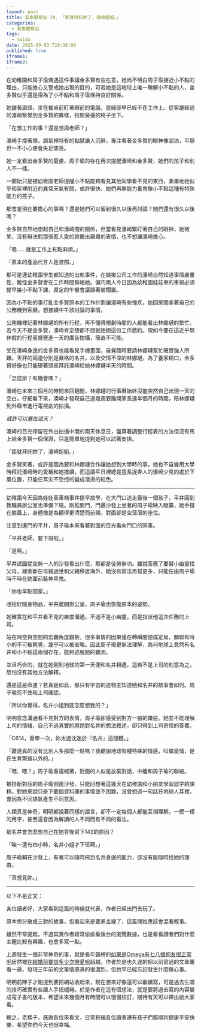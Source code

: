 ```yaml
---
layout: post
title: 氣象觀察站 20. 「那就拜託妳了，湊崎姐姐。」
categories:
  - 氣象觀察站
tags:
  - Saida
date: 2025-09-03 T10:30:00
published: true
iframe1:
iframe2:
---
```

在幼稚園和周子瑜偶遇這件事讓金多賢有些在意，她尚不明白周子瑜接近小不點的理由，只能擔心又警戒她出現的目的，可若她是這地球上唯一瞭解小不點的人，金多賢似乎還是得為了小不點和周子瑜保持良好關係。

她皺著眉頭，坐在餐桌前盯著眼前的電腦，思緒卻早已經不在工作上。從客廳經過的湊崎察覺到金多賢的異樣，拉開旁邊的椅子坐下。

「在想工作的事？還是想周老師？」

湊崎手撐著頭，語氣裡特有的黏膩讓人沉醉，專注看著金多賢的眼神像湖泊，平靜但一不小心便會失足墜落。

她一定看出金多賢的憂慮，周子瑜的存在再次提醒湊崎和金多賢，她們的孩子和別人不一樣。

一開始只是被幼稚園老師提醒小不點能夠看見其他同學看不見的東西，漸漸地她似乎和家裡附近的異常天氣有關，或許很快，她們再無能力養育像小不點這種有特殊能力的孩子。

那會是現在要擔心的事嗎？還是她們可以留到很久以後再討論？她們還有很久以後嗎？

金多賢自然地想起自己和湊崎間的關係，但當看見湊崎緊盯著自己的眼神，她微笑，沒有辦法對那張惹人愛的臉擺出嚴肅的表情，也不想讓湊崎擔心。

「嗯......就是工作上有點麻煩。」

「原本的產品代言人是渡部。」

那可是連幼稚園學生都知道的出軌事件，在娛樂公司工作的湊崎自然知道事情嚴重性，難怪金多賢會在工作時間聯絡她。偏巧兩人今日因為幼稚園娃娃車的車禍必須提早接小不點下課，原定的午餐會議跟著被擱置。

因為小不點的事打亂金多賢原本的工作計劃讓湊崎有些愧疚，她回房間拿著自己的公務機到客廳，想接續中午該討論的事情。

公務機裡記著林娜璉的所有行程，再不懂得規劃時間的人都能看出林娜璉的繁忙，若今天不是金多賢，湊崎肯定想都不想就拒絕這份工作邀約。現如今要在這近乎無休假的行程表裡塞進一天的廣告拍攝，簡直不可能。

坐在湊崎身邊的金多賢也能看見手機畫面，自覺臨時要請林娜璉幫忙確實強人所難。天秤的兩邊分別是嚴格的名井，以及交情不深的林娜璉，為了養家糊口，金多賢好像也只能硬著頭皮拜託湊崎給她林娜璉半天的時間。

「怎麼辦？有機會嗎？」

湊崎在未來三個月的時間來回翻閱，林娜璉的行事曆始終沒能突然自己出現一天的空白。仔細看下來，湊崎才發現自己過幾週要離開家長達半個月的時間，陪林娜璉到外縣市進行電視劇的拍攝。

*或許可以塞在這天？*

湊崎的目光停留在外出拍攝中間的兩天休息日，盤算著調整行程表的方法但沒有馬上給金多賢一個保證，只是簡單地提到她可以試著安排。

「那就拜託妳了，湊崎姐姐。」

金多賢笑著，或許是因為要和林娜璉合作讓她想到大學時的事，她也不自覺用大學時拜託湊崎時的愛稱和她撒嬌，而這讓平日裡總是擅長捉弄人的湊崎少見的處於下風位置，只能任耳尖不受控的變成滾燙的紅色。

---

幼稚園今天因為娃娃車車禍事件提早放學，在大門口送走最後一個孩子，平井回到教職員辦公室也準備下班。剛推開門，門邊沙發上坐著的周子瑜映入眼簾，她手撐在膝蓋上，身體像是為聽得更清楚而前傾，對面卻是空蕩蕩的座位。

注意到進門的平井，周子瑜本來看著對面的目光看向門口的同事。

「平井老師，要下班啦。」

「是啊。」

平井試圖從空無一人的沙發看出什麼，那都是徒勞無功。雖說答應了要替小幽靈找父母，線索斷在母親過世和父親移居海外，她沒有辦法再幫更多，只能任由周子瑜時不時在她面前裝神弄鬼。

「妳也早點回家。」

收拾好隨身物品，平井離開辦公室，周子瑜也恢復原本的姿勢。

她確實在和平井看不見的維度溝通，不過不是小幽靈，而是指派他這次任務的上司。

站在時空與空間的宏觀角度觀察，很多事情的因果僅在轉瞬間便成定局，關聯有時小的不可被察覺，幾乎可以被省略。因此周子瑜更無法理解，為何地球上竟然有名井和小不點這兩個存在，能夠逃脫她的觀測。

並且巧合的，就在她剛到地球的第一天便和名井相遇，這若不是上司的刻意為之，恐怕沒有其他方法解釋。

還是這是命運？若真是如此，那只有宇宙的造物主知道她和名井的故事會如何。周子瑜忍不住和上司確認。

「所以你覺得，名井小姐到底怎麼想我的？」

明明意念溝通看不見對方的表情，周子瑜卻感受到對方一臉的嫌惡。她並不能理解上司的情緒，自己不過真實的將她對名井的想法敘述，卻只得到上司奇怪的答覆。

「C614，重申一次，妳太過沈迷於『名井』這個體。」

「難道真的沒有比別人多那麼一點嗎？我聽說地球有種特殊的情感，叫做愛情，是在生育繁殖以外的。」

「喂、喂？」周子瑜重複喊著，對面的人似是放棄對話，中離和周子瑜的聯絡。

被掛斷對話的周子瑜倒進沙發，只能回想著這幾天在幼稚園和小朋友學習認字的課程。對她來說只是下載個資料庫的事情並不困難，沒曾想過一句話在地球人耳裡，會因為不同語氣產生不同意思。

人類真是神奇，明明都說著同樣的語言，卻不一定每個人都能互相理解。一模一樣的用字，甚至還會因為解讀的人不同而有不同的看法。

那名井會怎麼想自己在她背後寫下143的原因？

「唉～還有四小時，名井小姐才下班啊。」

周子瑜賴在沙發上，有著可以隨時飛到名井身邊的能力，卻沒有能隨時找她的理由。

「真想見妳。」

---
以下不是正文：

各位讀者好，大家看到這篇的時候就代表，作者已經出門去玩了。

原本想分散成三對的故事，但看起來是要進主線了，這篇開始應該會混著敘事。

雖然不常提起，不過其實作者經常偷偷看後台的瀏覽數據，也是看看讀者們對什麼主題比較有興趣，也會多寫一點。

上週發生一個非常神奇的事，就是長年霸榜的[如果是Omega有七八個炮友很正常吧](https://thekingwithdonkeyears.com/category/%E5%A6%82%E6%9E%9C%E6%98%AFomega%E6%9C%89%E4%B8%83%E5%85%AB%E5%80%8B%E7%82%AE%E5%8F%8B%E5%BE%88%E6%AD%A3%E5%B8%B8%E5%90%A7/)居然被[在結婚前要談多少次戀愛呢](https://thekingwithdonkeyears.com/category/%E5%9C%A8%E7%B5%90%E5%A9%9A%E5%89%8D%E8%A6%81%E8%AB%87%E5%A4%9A%E5%B0%91%E6%AC%A1%E6%88%80%E6%84%9B%E5%91%A2/)超越。作者於是也久違的把以前寫過的文章重看一遍，發現三年前的文筆情感真的很濃烈，但也早已經忘記發生什麼傷心事。

明明前陣子才剛提到要把網站收起來，現在想來好像還可以繼續寫，可是過去生澀的技巧確實有些讓人手指繾綣。於是作者在這有個想法，就是要將過去寫的內容變成電子書的版本，希望未來幾個月有時間可以慢慢校訂，期待有天可以釋出給大家看。

總之，老樣子，感謝各位來看文，日常祝福各位讀者還有孩子們都順利健康平安快樂，希望你們今天也很幸福。